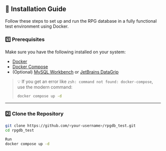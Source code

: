 ## 🧩 Installation Guide

Follow these steps to set up and run the RPG database in a fully functional test environment using Docker.

### 1️⃣ Prerequisites
Make sure you have the following installed on your system:
- [Docker](https://docs.docker.com/get-docker/)
- [Docker Compose](https://docs.docker.com/compose/)
- (Optional) [MySQL Workbench](https://dev.mysql.com/downloads/workbench/) or [JetBrains DataGrip](https://www.jetbrains.com/datagrip/)

> 💡 If you get an error like `zsh: command not found: docker-compose`, use the modern command:
> ```bash
> docker compose up -d
> ```

---

### 2️⃣ Clone the Repository
```bash
git clone https://github.com/<your-username>/rpgdb_test.git
cd rpgdb_test

Run
docker compose up -d
